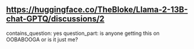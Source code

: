 ## https://huggingface.co/TheBloke/Llama-2-13B-chat-GPTQ/discussions/2

contains_question: yes
question_part: is anyone getting this on OOBABOOGA or is it just me?